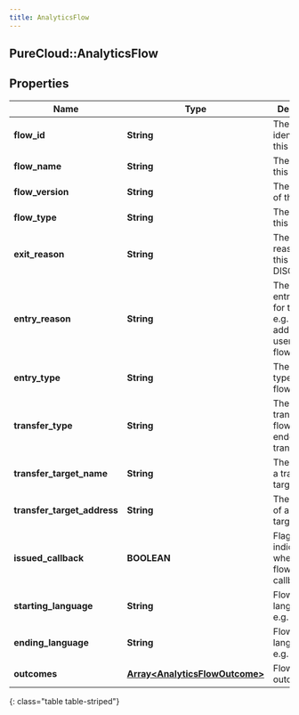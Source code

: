 ```yaml
---
title: AnalyticsFlow
---
```

## PureCloud::AnalyticsFlow

## Properties

|Name | Type | Description | Notes|
|------------ | ------------- | ------------- | -------------|
| **flow_id** | **String** | The unique identifier of this flow | [optional] |
| **flow_name** | **String** | The name of this flow | [optional] |
| **flow_version** | **String** | The version of this flow | [optional] |
| **flow_type** | **String** | The type of this flow | [optional] |
| **exit_reason** | **String** | The exit reason for this flow, e.g. DISCONNECT | [optional] |
| **entry_reason** | **String** | The particular entry reason for this flow, e.g. an address, userId, or flowId | [optional] |
| **entry_type** | **String** | The entry type for this flow | [optional] |
| **transfer_type** | **String** | The type of transfer for flows that ended with a transfer | [optional] |
| **transfer_target_name** | **String** | The name of a transfer target | [optional] |
| **transfer_target_address** | **String** | The address of a transfer target | [optional] |
| **issued_callback** | **BOOLEAN** | Flag indicating whether the flow issued a callback | [optional] |
| **starting_language** | **String** | Flow starting language, e.g. en-us | [optional] |
| **ending_language** | **String** | Flow ending language, e.g. en-us | [optional] |
| **outcomes** | [**Array&lt;AnalyticsFlowOutcome&gt;**](AnalyticsFlowOutcome.html) | Flow outcomes | [optional] |
{: class="table table-striped"}


